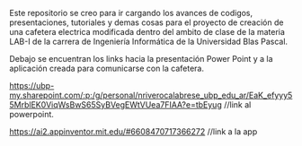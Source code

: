Este repositorio se creo para ir cargando los avances de codigos, presentaciones, tutoriales y demas cosas para el proyecto de creación de una cafetera electrica modificada dentro del ambito
de clase de la materia LAB-I de la carrera de Ingeniería Informática de la Universidad Blas Pascal.

Debajo se encuentran los links hacia la presentación Power Point y a la aplicación creada para comunicarse con la cafetera.

https://ubp-my.sharepoint.com/:p:/g/personal/nriverocalabrese_ubp_edu_ar/EaK_efyyy55MrblEK0ViqWsBwS65SyBVegEWtVUea7FIAA?e=tbEyug
//link al powerpoint.

https://ai2.appinventor.mit.edu/#6608470717366272
//link a la app
